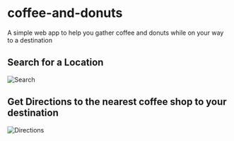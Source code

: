 # coffee-and-donuts
A simple web app to help you gather coffee and donuts while on your way to a destination

## Search for a Location
![Search](https://cloud.githubusercontent.com/assets/5156743/7211438/9069c718-e50f-11e4-9b43-c3a81918b446.JPG)

## Get Directions to the nearest coffee shop to your destination
![Directions](https://cloud.githubusercontent.com/assets/5156743/7211437/9068851a-e50f-11e4-9bee-8c11dc6eda82.JPG)
